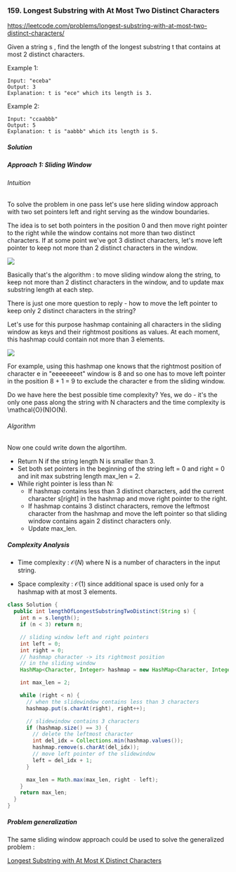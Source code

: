 ### 159. Longest Substring with At Most Two Distinct Characters

https://leetcode.com/problems/longest-substring-with-at-most-two-distinct-characters/

Given a string s , find the length of the longest substring t  that contains at most 2 distinct characters.

Example 1:
```
Input: "eceba"
Output: 3
Explanation: t is "ece" which its length is 3.
```
Example 2:
```
Input: "ccaabbb"
Output: 5
Explanation: t is "aabbb" which its length is 5.
```

##### Solution

##### Approach 1: Sliding Window
###### Intuition

To solve the problem in one pass let's use here sliding window approach with two set pointers left and right serving as the window boundaries.

The idea is to set both pointers in the position 0 and then move right pointer to the right while the window contains not more than two distinct characters. If at some point we've got 3 distinct characters, let's move left pointer to keep not more than 2 distinct characters in the window.

![](https://leetcode.com/problems/longest-substring-with-at-most-two-distinct-characters/Figures/159/sliding.png)

Basically that's the algorithm : to move sliding window along the string, to keep not more than 2 distinct characters in the window, and to update max substring length at each step.

There is just one more question to reply - how to move the left pointer to keep only 2 distinct characters in the string?

Let's use for this purpose hashmap containing all characters in the sliding window as keys and their rightmost positions as values. At each moment, this hashmap could contain not more than 3 elements.

![](https://leetcode.com/problems/longest-substring-with-at-most-two-distinct-characters/Figures/159/move_left.png)

For example, using this hashmap one knows that the rightmost position of character e in "eeeeeeeet" window is 8 and so one has to move left pointer in the position 8 + 1 = 9 to exclude the character e from the sliding window.

Do we have here the best possible time complexity? Yes, we do - it's the only one pass along the string with N characters and the time complexity is \mathcal{O}(N)O(N).

###### Algorithm

Now one could write down the algortihm.

- Return N if the string length N is smaller than 3.
- Set both set pointers in the beginning of the string left = 0 and right = 0 and init max substring length max_len = 2.
- While right pointer is less than N:
  - If hashmap contains less than 3 distinct characters, add the current character s[right] in the hashmap and move right pointer to the right.
  - If hashmap contains 3 distinct characters, remove the leftmost character from the hashmap and move the left pointer so that sliding window contains again 2 distinct characters only.
  - Update max_len.


##### Complexity Analysis

- Time complexity : $\mathcal{O}(N)$ where N is a number of characters in the input string.

- Space complexity : $\mathcal{O}(1)$ since additional space is used only for a hashmap with at most 3 elements.

```java
class Solution {
  public int lengthOfLongestSubstringTwoDistinct(String s) {
    int n = s.length();
    if (n < 3) return n;

    // sliding window left and right pointers
    int left = 0;
    int right = 0;
    // hashmap character -> its rightmost position
    // in the sliding window
    HashMap<Character, Integer> hashmap = new HashMap<Character, Integer>();

    int max_len = 2;

    while (right < n) {
      // when the slidewindow contains less than 3 characters
      hashmap.put(s.charAt(right), right++);

      // slidewindow contains 3 characters
      if (hashmap.size() == 3) {
        // delete the leftmost character
        int del_idx = Collections.min(hashmap.values());
        hashmap.remove(s.charAt(del_idx));
        // move left pointer of the slidewindow
        left = del_idx + 1;
      }

      max_len = Math.max(max_len, right - left);
    }
    return max_len;
  }
}
```

##### Problem generalization

The same sliding window approach could be used to solve the generalized problem :

[Longest Substring with At Most K Distinct Characters](https://leetcode.com/problems/longest-substring-with-at-most-k-distinct-characters/)